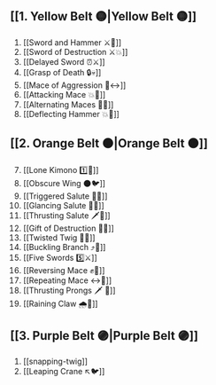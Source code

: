 
## [[1. Yellow Belt 🟡|Yellow Belt 🟡]]

1. [[Sword and Hammer ⚔️🔨]]
2. [[Sword of Destruction ⚔️💥]]
3. [[Delayed Sword ⏰⚔️]]
4. [[Grasp of Death 🔒💀]]
5. [[Mace of Aggression 🔨↔️]]
6. [[Attacking Mace 💥👊]]
7. [[Alternating Maces 🔄✊]]
8. [[Deflecting Hammer 💥🔨]]

## [[2. Orange Belt 🟠|Orange Belt 🟠]]

7. [[Lone Kimono 1️⃣👘]]
8. [[Obscure Wing 🌑🐦]]
9. [[Triggered Salute 🔫🫡]]
10. [[Glancing Salute 👀🫡]]
11. [[Thrusting Salute 🗡️🫡]]
12. [[Gift of Destruction 🎁💥]]
13. [[Twisted Twig 🔀🌳]]
14. [[Buckling Branch ⤴️🌳]]
15. [[Five Swords 5️⃣⚔️]]
16. [[Reversing Mace ✊🔄]]
17. [[Repeating Mace ↔️👊]]
18. [[Thrusting Prongs 🗡️ 🍴]]
19. [[Raining Claw 🌧️🐯]]

## [[3. Purple Belt 🟣|Purple Belt 🟣]]

1. [[snapping-twig]]
2. [[Leaping Crane ↖️🐦]]

